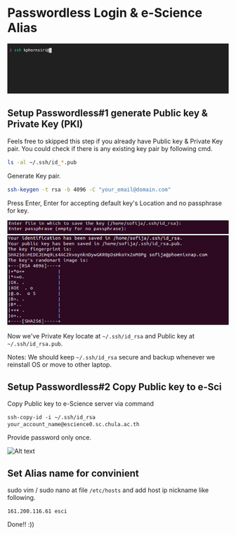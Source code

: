 # Passwordless Login & e-Science Alias

![Alt text](/misc/images/passwordless-login.gif "Passwordless Login")

## Setup Passwordless#1 generate Public key & Private Key (PKI)

Feels free to skipped this step if you already have Public key & Private Key pair. You could check if there is any existing key pair by following cmd. 

```bash
ls -al ~/.ssh/id_*.pub
```

Generate Key pair.

```bash
ssh-keygen -t rsa -b 4096 -C "your_email@domain.com"
```

Press Enter, Enter for accepting default key's Location and no passphrase for key.

![Alt text](/misc/images/ssh-key-pair-prompt.png "ssh-keygen prompt")
![Alt text](/misc/images/key-pair-generated.png "key-pair generated")

Now we've Private Key locate at `~/.ssh/id_rsa` and Public key at `~/.ssh/id_rsa.pub`.

Notes: We should keep `~/.ssh/id_rsa` secure and backup whenever we reinstall OS or move to other laptop. 

## Setup Passwordless#2 Copy Public key to e-Sci

Copy Public key to e-Science server via command

```
ssh-copy-id -i ~/.ssh/id_rsa your_account_name@escience0.sc.chula.ac.th
```

Provide password only once.

![Alt text](/misc/images/ssh-copy.gif "ssh-copy prompt")

## Set Alias name for convinient

sudo vim / sudo nano at file `/etc/hosts` and add host ip nickname like following.

```
161.200.116.61 esci
```

Done!! :))
